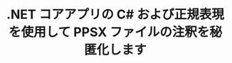 ---
############################# Static ############################
layout: "auto-gen-gist"
draft: false
path: "ja/redaction/net/annotation/ppsx"
otherformats: CSV DOC DOCM DOCX DOT DOTM DOTX PDF POT POTM PPS PPSM PPT PPTM PPTX RTF XLS XLSM XLSX XLT XLTM XLTX  

############################# Head ############################
head_title: ".NET コア経由の正規表現を使用して、PPSX ドキュメントの注釈を秘匿化する"
head_description: "さまざまな形式のドキュメントから正規表現を使用して、注釈内の機密情報を秘匿化します。"

############################# Header ############################
title: ".NET コアアプリの C# および正規表現を使用して PPSX ファイルの注釈を秘匿化します"
description: "Office および OpenOffice のドキュメント、スプレッドシート、プレゼンテーション、および Windows、Linux、macOS 上の PPSX から機密情報を検索して削除します"

################### SubMenu/Download Button #####################
submenu:
    enable: true

############################# About ############################
about:
    enable: true
    title: ".NET API のドキュメント注釈編集"
    content: |
        PDF、Word、Excel、PowerPoint のドキュメントおよび画像からの機密情報や機密情報をサニタイズするための、形式に依存しない単一のインターフェイス。メタデータの変更や注釈の削除機能も含まれます。 GroupDocs.Redaction for .NET ツールを使用すると、機密情報を編集して編集した文書を PDF に保存し、すべてのページをラスター イメージに変換したり、文書を元の形式で保存してさらに編集したりできます。

############################# Steps ############################
steps:
    enable: true
    title_left: "C# 経由で正規表現を使用して PPSX からの注釈を秘匿化する"
    content_left: |
        [GroupDocs.Redaction](ja//redaction/net/) を使用すると、.NET 開発者は正規表現の最大限の強度を使用して、いくつかの簡単な手順で PPSX ファイルを秘匿化できます。

        *   [Redactor](https://apireference.groupdocs.com/redaction/net/groupdocs.redaction/redactor) クラスのインスタンスを作成し、PPSX ファイルをロードします
        *   [AnnotationRedaction](https://apireference.groupdocs.com/redaction/net/groupdocs.redaction.redactions/annotationredaction) クラスのインスタンスを作成して、コメントを検索して置換します
        *   AnnotationRedaction のオブジェクトを使用して [Redactor.Apply](https://apireference.groupdocs.com/redaction/net/groupdocs.redaction/redactor/methods/apply/index) メソッドを呼び出す
        
    title_right: "GroupDocs リダクション API の使用方法"
    content_right: |
        コマンド ラインから ```nuget install GroupDocs.Redaction``` としてパッケージをインストールするか、Visual Studio のパッケージ マネージャー コンソールから ```Install-Package GroupDocs.Redaction```` を使用してパッケージをインストールします。 
        あるいは、[ダウンロード](https://downloads.groupdocs.com/redaction/net) からオフライン MSI インストーラーまたは ZIP ファイル内の DLL を取得し、プロジェクト内で手動で参照します。  
        
    code: |
        ```cs
        using (Redactor redactor = new Redactor(@"sample.ppsx"))
        {
        	redactor.Apply(new AnnotationRedaction("(?im:john)", "[redacted]"));
        	redactor.Save();
        }
        ```

############################# Demos ############################
demos:
    enable: true
############################# About Formats ############################
about_formats:
    enable: true
############################# More Formats ############################
more_formats:
    enable: true

############################# Back to top ###############################
back_to_top:
    enable: true
---